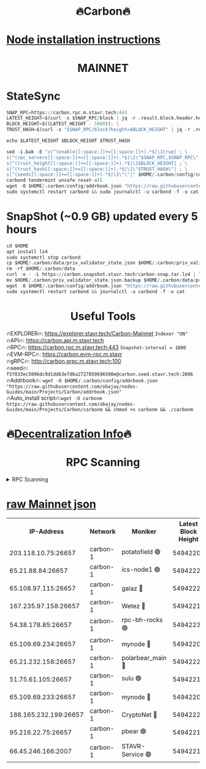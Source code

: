<h1 align="center"> 🔥Carbon🔥</h1>

[Node installation instructions](https://github.com/obajay/nodes-Guides/tree/main/Projects/Carbon)
=
<h1 align="center"> MAINNET</h1>

# StateSync
```python
SNAP_RPC=https://carbon.rpc.m.stavr.tech:443
LATEST_HEIGHT=$(curl -s $SNAP_RPC/block | jq -r .result.block.header.height); \
BLOCK_HEIGHT=$((LATEST_HEIGHT - 1000)); \
TRUST_HASH=$(curl -s "$SNAP_RPC/block?height=$BLOCK_HEIGHT" | jq -r .result.block_id.hash)

echo $LATEST_HEIGHT $BLOCK_HEIGHT $TRUST_HASH

sed -i.bak -E "s|^(enable[[:space:]]+=[[:space:]]+).*$|\1true| ; \
s|^(rpc_servers[[:space:]]+=[[:space:]]+).*$|\1\"$SNAP_RPC,$SNAP_RPC\"| ; \
s|^(trust_height[[:space:]]+=[[:space:]]+).*$|\1$BLOCK_HEIGHT| ; \
s|^(trust_hash[[:space:]]+=[[:space:]]+).*$|\1\"$TRUST_HASH\"| ; \
s|^(seeds[[:space:]]+=[[:space:]]+).*$|\1\"\"|" $HOME/.carbon/config/config.toml
carbond tendermint unsafe-reset-all
wget -O $HOME/.carbon/config/addrbook.json "https://raw.githubusercontent.com/obajay/nodes-Guides/main/Projects/Carbon/addrbook.json"
sudo systemctl restart carbond && sudo journalctl -u carbond -f -o cat
```
# SnapShot (~0.9 GB) updated every 5 hours
```python
cd $HOME
apt install lz4
sudo systemctl stop carbond
cp $HOME/.carbon/data/priv_validator_state.json $HOME/.carbon/priv_validator_state.json.backup
rm -rf $HOME/.carbon/data
curl -o - -L https://carbon.snapshot.stavr.tech/carbon-snap.tar.lz4 | lz4 -c -d - | tar -x -C $HOME/.carbon --strip-components 2
mv $HOME/.carbon/priv_validator_state.json.backup $HOME/.carbon/data/priv_validator_state.json
wget -O $HOME/.carbon/config/addrbook.json "https://raw.githubusercontent.com/obajay/nodes-Guides/main/Projects/Carbon/addrbook.json"
sudo systemctl restart carbond && journalctl -u carbond -f -o cat
```

 <h1 align="center"> Useful Tools</h1>

🔥EXPLORER🔥:     https://explorer.stavr.tech/Carbon-Mainnet        `Indexer "ON"` \
🔥API🔥:          https://carbon.api.m.stavr.tech \
🔥RPC🔥:          https://carbon.rpc.m.stavr.tech:443              `Snapshot-interval = 1000` \
🔥EVM-RPC🔥:      https://carbon.evm-rpc.m.stavr \
🔥gRPC🔥:         http://carbon.grpc.m.stavr.tech:100 \
🔥seed🔥:      `f5f833ec5096dc9d1dd63e7d6a2727059696590e@carbon.seed.stavr.tech:2006` \
🔥Addrbook🔥:  `wget -O $HOME/.carbon/config/addrbook.json "https://raw.githubusercontent.com/obajay/nodes-Guides/main/Projects/Carbon/addrbook.json"` \
🔥Auto_install script🔥:`wget -O carbonm https://raw.githubusercontent.com/obajay/nodes-Guides/main/Projects/Carbon/carbonm && chmod +x carbonm && ./carbonm`

🔥[Decentralization Info](https://github.com/obajay/StateSync-snapshots/tree/main/Projects/Carbon/Decentralization)🔥
=
<h1 align="center"> RPC Scanning</h1>

<details>
<summary>RPC Scanning</summary>

<h2 align="center"> We scan nodes in real time every 4 hours. And we provide the final result of RPC endpoints.
We cannot influence the operation of these nodes in any way. </h2>


```python
If Voting Power is higher than 0 --> then the Node is a validator of the network and may be subject to attack and be a potential threat to the chain.
```
```python
We marked such validators with a red symbol
```

</details>

[raw Mainnet json](https://rpc-check.carbonm.stavr.tech/carbonm/rpc-carbonm-result.json)
=


<table><tr><th>IP-Address</th><th>Network</th><th>Moniker</th><th>Latest Block Height</th><th>Earliest Block Height</th><th>Catching Up</th><th>Tx Index</th><th>Voting Power</th><th>Scan Time</th></tr><tr><td>203.118.10.75:26657</td><td>carbon-1</td><td>potatofield 🟢</td><td>54942209</td><td>21164241</td><td>False</td><td>on</td><td>0</td><td>2024-03-16T08:04:56.426121526UTC</td></tr><tr><td>65.21.88.84:26657</td><td>carbon-1</td><td>ics-node1 🟢</td><td>54942222</td><td>21164241</td><td>False</td><td>off</td><td>0</td><td>2024-03-16T08:05:20.496252655UTC</td></tr><tr><td>65.108.97.115:26657</td><td>carbon-1</td><td>galaz 🔴</td><td>54942227</td><td>47374001</td><td>False</td><td>on</td><td>10572725305</td><td>2024-03-16T08:05:28.954548513UTC</td></tr><tr><td>167.235.97.158:26657</td><td>carbon-1</td><td>Wetez 🔴</td><td>54942212</td><td>48067570</td><td>False</td><td>on</td><td>1374097756</td><td>2024-03-16T08:05:02.763186309UTC</td></tr><tr><td>54.38.178.85:26657</td><td>carbon-1</td><td>rpc-bh-rocks 🟢</td><td>54942230</td><td>53130001</td><td>False</td><td>on</td><td>0</td><td>2024-03-16T08:05:39.948345598UTC</td></tr><tr><td>65.109.69.234:26657</td><td>carbon-1</td><td>mynode 🔴</td><td>54942204</td><td>53160001</td><td>False</td><td>off</td><td>12067965806</td><td>2024-03-16T08:04:43.311750601UTC</td></tr><tr><td>65.21.232.158:26657</td><td>carbon-1</td><td>polarbear_main 🔴</td><td>54942228</td><td>54286001</td><td>False</td><td>on</td><td>10533722838</td><td>2024-03-16T08:05:35.592420095UTC</td></tr><tr><td>51.75.61.105:26657</td><td>carbon-1</td><td>sulu 🟢</td><td>54942217</td><td>54542001</td><td>False</td><td>off</td><td>0</td><td>2024-03-16T08:05:11.726971670UTC</td></tr><tr><td>65.109.69.233:26657</td><td>carbon-1</td><td>mynode 🔴</td><td>54942204</td><td>54660001</td><td>False</td><td>off</td><td>8138664068</td><td>2024-03-16T08:04:43.007202351UTC</td></tr><tr><td>188.165.232.199:26657</td><td>carbon-1</td><td>CryptoNet 🔴</td><td>54942228</td><td>54710001</td><td>False</td><td>off</td><td>3519407544</td><td>2024-03-16T08:05:35.304791226UTC</td></tr><tr><td>95.216.22.75:26657</td><td>carbon-1</td><td>pbear 🟢</td><td>54942219</td><td>54930001</td><td>False</td><td>on</td><td>0</td><td>2024-03-16T08:05:16.129237293UTC</td></tr><tr><td>66.45.246.166:2007</td><td>carbon-1</td><td>STAVR-Service 🟢</td><td>54942217</td><td>54940001</td><td>False</td><td>on</td><td>0</td><td>2024-03-16T08:05:11.439646353UTC</td></tr></table>
